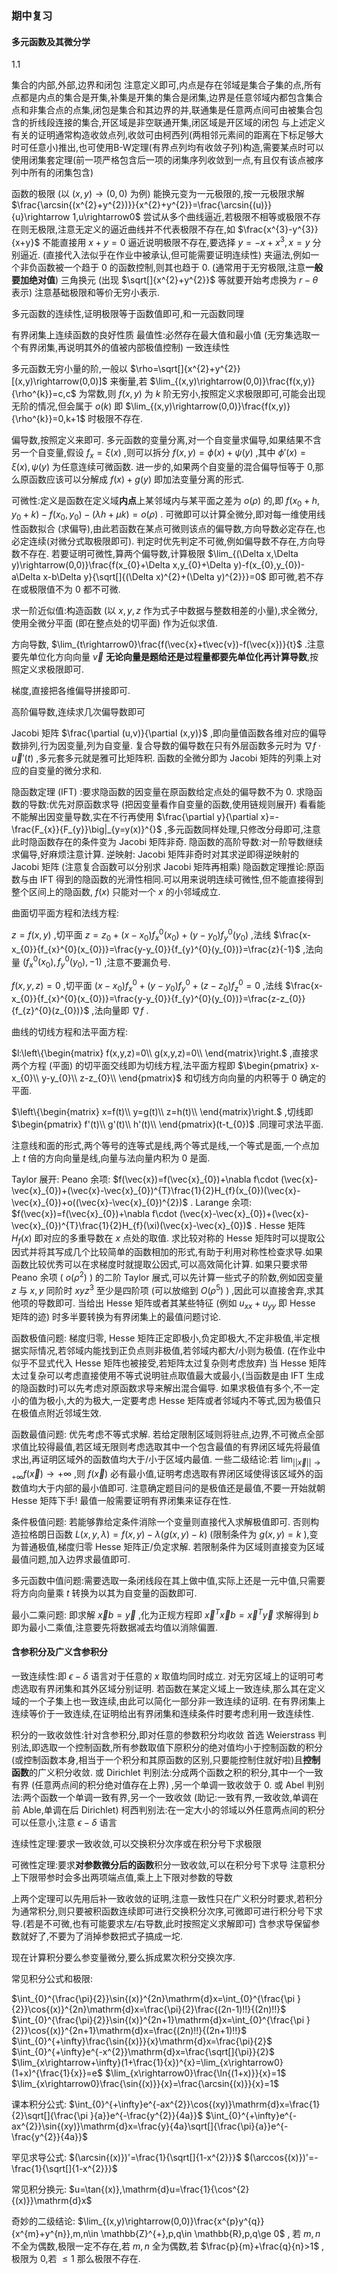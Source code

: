 ### 期中复习

#### 多元函数及其微分学

1.1

集合的内部,外部,边界和闭包
注意定义即可,内点是存在邻域是集合子集的点,所有点都是内点的集合是开集,补集是开集的集合是闭集,边界是任意邻域内都包含集合点和非集合点的点集,闭包是集合和其边界的并,联通集是任意两点间可由被集合包含的折线段连接的集合,开区域是非空联通开集,闭区域是开区域的闭包
与上述定义有关的证明通常构造收敛点列,收敛可由柯西列(两相邻元素间的距离在下标足够大时可任意小)推出,也可使用B-W定理(有界点列均有收敛子列)构造,需要某点时可以使用闭集套定理(前一项严格包含后一项的闭集序列收敛到一点,有且仅有该点被序列中所有的闭集包含)

函数的极限 (以 $(x,y)\rightarrow(0,0)$ 为例)
能换元变为一元极限的,按一元极限求解 $\frac{\arcsin{(x^{2}+y^{2})}}{x^{2}+y^{2}}=\frac{\arcsin{(u)}}{u}\rightarrow 1,u\rightarrow0$ 
尝试从多个曲线逼近,若极限不相等或极限不存在则无极限,注意无定义的逼近曲线并不代表极限不存在,如 $\frac{x^{3}-y^{3}}{x+y}$ 不能直接用 $x+y=0$ 逼近说明极限不存在,要选择 $y=-x+x^{3},x=y$ 分别逼近.
(直接代入法似乎在作业中被承认,但可能需要证明连续性)
夹逼法,例如一个非负函数被一个趋于 0 的函数控制,则其也趋于 0. (通常用于无穷极限,注意**一般要加绝对值**)
三角换元 (出现 $\sqrt[]{x^{2}+y^{2}}$ 等就要开始考虑换为 $r-\theta$ 表示)
注意基础极限和等价无穷小表示.

多元函数的连续性,证明极限等于函数值即可,和一元函数同理

有界闭集上连续函数的良好性质
最值性:必然存在最大值和最小值 (无穷集选取一个有界闭集,再说明其外的值被内部极值控制)
一致连续性

多元函数无穷小量的阶,一般以 $\rho=\sqrt[]{x^{2}+y^{2}}[(x,y)\rightarrow(0,0)]$ 来衡量,若 $\lim_{(x,y)\rightarrow(0,0)}\frac{f(x,y)}{\rho^{k}}=c,c$ 为常数,则 $f(x,y)$ 为 $k$ 阶无穷小,按照定义求极限即可,可能会出现无阶的情况,但会属于 $o(k)$ 即 $\lim_{(x,y)\rightarrow(0,0)}\frac{f(x,y)}{\rho^{k}}=0,k+1$ 时极限不存在.

偏导数,按照定义来即可.
多元函数的变量分离,对一个自变量求偏导,如果结果不含另一个自变量,假设 $f_{x}=\xi(x)$ ,则可以拆分 $f(x,y)=\phi(x)+\psi(y)$ ,其中 $\phi'(x)=\xi(x),\psi(y)$ 为任意连续可微函数.
进一步的,如果两个自变量的混合偏导恒等于 0,那么原函数应该可以分解成 $f(x)+g(y)$ 即加法变量分离的形式.

可微性:定义是函数在定义域**内点**上某邻域内与某平面之差为 $o(\rho)$ 的,即 $f(x_{0}+h,y_{0}+k)-f(x_{0},y_{0})-(\lambda h+\mu k)=o(\rho)$ .
可微即可以计算全微分,即对每一维使用线性函数拟合 (求偏导),由此若函数在某点可微则该点的偏导数,方向导数必定存在,也必定连续(对微分式取极限即可).
判定时优先判定不可微,例如偏导数不存在,方向导数不存在.
若要证明可微性,算两个偏导数,计算极限 $\lim_{(\Delta x,\Delta y)\rightarrow(0,0)}\frac{f(x_{0}+\Delta x,y_{0}+\Delta y)-f(x_{0},y_{0})-a\Delta x-b\Delta y}{\sqrt[]{(\Delta x)^{2}+(\Delta y)^{2}}}=0$ 即可微,若不存在或极限值不为 0 都不可微.

求一阶近似值:构造函数 (以 $x,y,z$ 作为式子中数据与整数相差的小量),求全微分,使用全微分平面 (即在整点处的切平面) 作为近似求值.

方向导数, $\lim_{t\rightarrow0}\frac{f(\vec{x}+t\vec{v})-f(\vec{x})}{t}$ .注意要先单位化方向向量 $\vec{v}$ **无论向量是题给还是过程量都要先单位化再计算导数**,按照定义求极限即可.

梯度,直接把各维偏导拼接即可.

高阶偏导数,连续求几次偏导数即可

Jacobi 矩阵 $\frac{\partial (u,v)}{\partial (x,y)}$ ,即向量值函数各维对应的偏导数排列,行为因变量,列为自变量.
复合导数的偏导数在只有外层函数多元时为 $\nabla f\cdot \vec{u}'(t)$ ,多元套多元就是雅可比矩阵积.
函数的全微分即为 Jacobi 矩阵的列乘上对应的自变量的微分求和.

隐函数定理 (IFT) :要求隐函数的因变量在原函数给定点处的偏导数不为 0.
求隐函数的导数:优先对原函数求导 (把因变量看作自变量的函数,使用链规则展开) 看看能不能解出因变量导数,实在不行再使用 $\frac{\partial y}{\partial x}=-\frac{F_{x}}{F_{y}}\big|_{y=y(x)}^{}$ ,多元函数同样处理,只修改分母即可,注意此时隐函数存在的条件变为 Jacobi 矩阵非奇.
隐函数的高阶导数:对一阶导数继续求偏导,好麻烦注意计算.
逆映射: Jacobi 矩阵非奇时对其求逆即得逆映射的 Jacobi 矩阵 (注意复合函数可以分别求 Jacobi 矩阵再相乘)
隐函数定理推论:原函数与由 IFT 得到的隐函数的光滑性相同.可以用来说明连续可微性,但不能直接得到整个区间上的隐函数, $f(x)$ 只能对一个 $x$ 的小邻域成立.

曲面切平面方程和法线方程:

 $z=f(x,y)$ ,切平面 $z=z_{0}+(x-x_{0})f_{x}^{0}(x_{0})+(y-y_{0})f_{y}^{0}(y_{0})$ ,法线 $\frac{x-x_{0}}{f_{x}^{0}(x_{0})}=\frac{y-y_{0}}{f_{y}^{0}(y_{0})}=\frac{z}{-1}$ ,法向量 $(f_{x}^{0}(x_{0}),f_{y}^{0}(y_{0}),-1)$ ,注意不要漏负号.

 $f(x,y,z)=0$ ,切平面 $(x-x_{0})f_{x}^{0}+(y-y_{0})f_{y}^{0}+(z-z_{0})f_{z}^{0}=0$ ,法线 $\frac{x-x_{0}}{f_{x}^{0}(x_{0})}=\frac{y-y_{0}}{f_{y}^{0}(y_{0})}=\frac{z-z_{0}}{f_{z}^{0}(z_{0})}$ ,法向量即 $\nabla f$ .

曲线的切线方程和法平面方程:

 $l:\left\{\begin{matrix}
 f(x,y,z)=0\\
 g(x,y,z)=0\\
 \end{matrix}\right.$ ,直接求两个方程 (平面) 的切平面交线即为切线方程,法平面方程即 $\begin{pmatrix}
    x-x_{0}\\ 
    y-y_{0}\\ 
    z-z_{0}\\ 
 \end{pmatrix}$ 和切线方向向量的内积等于 0 确定的平面.

 $\left\{\begin{matrix}
 x=f(t)\\
 y=g(t)\\
 z=h(t)\\
 \end{matrix}\right.$ ,切线即 $\begin{pmatrix}
    f'(t)\\ 
    g'(t)\\ 
    h'(t)\\ 
 \end{pmatrix}(t-t_{0})$ .同理可求法平面.

 注意线和面的形式,两个等号的连等式是线,两个等式是线,一个等式是面,一个点加上 $t$ 倍的方向向量是线,向量与法向量内积为 0 是面.

Taylor 展开:
Peano 余项: $f(\vec{x})=f(\vec{x}_{0})+\nabla f\cdot (\vec{x}-\vec{x}_{0})+(\vec{x}-\vec{x}_{0})^{T}\frac{1}{2}H_{f}(x_{0})(\vec{x}-\vec{x}_{0})+o((\vec{x}-\vec{x}_{0})^{2})$ .
Larange 余项: $f(\vec{x})=f(\vec{x}_{0})+\nabla f\cdot (\vec{x}-\vec{x}_{0})+(\vec{x}-\vec{x}_{0})^{T}\frac{1}{2}H_{f}(\xi)(\vec{x}-\vec{x}_{0})$ .
Hesse 矩阵 $H_{f}(x)$ 即对应的多重导数在 $x$ 点处的取值.
求比较对称的 Hesse 矩阵时可以提取公因式并将其写成几个比较简单的函数相加的形式,有助于利用对称性检查求导.如果函数比较优秀可以在求梯度时就提取公因式,可以高效简化计算.
如果只要求带 Peano 余项 ( $o(\rho^{2})$ ) 的二阶 Taylor 展式,可以先计算一些式子的阶数,例如因变量 $z$ 与 $x,y$ 同阶时 $xyz^{3}$ 至少是四阶项 (可以放缩到 $O(\rho^{5})$ ) ,因此可以直接舍弃,求其他项的导数即可.
当给出 Hesse 矩阵或者其某些特征 (例如 $u_{xx}+u_{yy}$ 即 Hesse 矩阵的迹) 时多半要转换为有界闭集上的最值问题讨论.

函数极值问题:
梯度归零, Hesse 矩阵正定即极小,负定即极大,不定非极值,半定根据实际情况,若邻域内能找到正负点则非极值,若邻域内都大/小则为极值.
(在作业中似乎不显式代入 Hesse 矩阵也被接受,若矩阵太过复杂则考虑放弃)
当 Hesse 矩阵太过复杂可以考虑直接使用不等式说明驻点取值最大或最小,(当函数是由 IFT 生成的隐函数时)可以先考虑对原函数求导来解出混合偏导.
如果求极值有多个,不一定小的值为极小,大的为极大,一定要考虑 Hesse 矩阵或者邻域内不等式,因为极值只在极值点附近邻域生效.

函数最值问题:
优先考虑不等式求解.
若给定限制区域则将驻点,边界,不可微点全部求值比较得最值,若区域无限则考虑选取其中一个包含最值的有界闭区域先将最值求出,再证明区域外的函数值均大于/小于区域内最值.
一些二级结论:若 $\lim_{||\vec{x}||\rightarrow+\infty}f(\vec{x})\rightarrow+\infty$ ,则 $f(\vec{x})$ 必有最小值,证明考虑选取有界闭区域使得该区域外的函数值均大于内部的最小值即可.
注意确定题目问的是极值还是最值,不要一开始就朝 Hesse 矩阵下手! 最值一般需要证明有界闭集来证存在性.

条件极值问题:
若能够靠给定条件消除一个变量则直接代入求解极值即可.
否则构造拉格朗日函数 $L(x,y,\lambda)=f(x,y)-\lambda(g(x,y)-k)$ (限制条件为 $g(x,y)=k$ ),变为普通极值,梯度归零 Hesse 矩阵正/负定求解.
若限制条件为区域则直接变为区域最值问题,加入边界求最值即可.

多元函数中值问题:需要选取一条闭线段在其上做中值,实际上还是一元中值,只需要将方向向量乘 $t$ 转换为以其为自变量的函数即可.

最小二乘问题:
即求解 $\vec{x}b=\vec{y}$ ,化为正规方程即 $\vec{x}^{T}\vec{x}b=\vec{x}^{T}\vec{y}$ 求解得到 $b$ 即为最小二乘值,注意要先将数据减去均值以消除偏置.

#### 含参积分及广义含参积分

一致连续性:即 $\epsilon-\delta$ 语言对于任意的 $x$ 取值均同时成立.
对无穷区域上的证明可考虑选取有界闭集和其外区域分别证明.
若函数在某定义域上一致连续,那么其在定义域的一个子集上也一致连续,由此可以简化一部分非一致连续的证明.
在有界闭集上连续等价于一致连续,在证明给出有界闭集和连续条件时要考虑利用一致连续性.

积分的一致收敛性:针对含参积分,即对任意的参数积分均收敛
首选 Weierstrass 判别法,即选取一个控制函数,所有参数取值下原积分的绝对值均小于控制函数的积分(或控制函数本身,相当于一个积分和其原函数的区别,只要能控制住就好啦)且**控制函数**的广义积分收敛.
或 Dirichlet 判别法:分成两个函数之积的积分,其中一个一致有界 (任意两点间的积分绝对值存在上界) ,另一个单调一致收敛于 0.
或 Abel 判别法:两个函数一个单调一致有界,另一个一致收敛
(助记:一致有界,一致收敛,单调在前 Able,单调在后 Dirichlet)
柯西判别法:在一定大小的邻域以外任意两点间的积分可以任意小,注意 $\epsilon-\delta$ 语言

连续性定理:要求一致收敛,可以交换积分次序或在积分号下求极限

可微性定理:要求**对参数微分后的函数**积分一致收敛,可以在积分号下求导
注意积分上下限带参时会多出两项端点值,乘上上下限对参数的导数

上两个定理可以先用后补一致收敛的证明,注意一致性只在广义积分时要求,若积分为通常积分,则只要被积函数连续即可进行交换积分次序,可微即可进行积分号下求导.(若是不可微,也有可能要求左/右导数,此时按照定义求解即可)
含参求导保留参数就好了,不要为了消掉参数把式子搞成一坨.

现在计算积分要么参变量微分,要么拆成累次积分交换次序.

常见积分公式和极限:

 $\int_{0}^{\frac{\pi}{2}}\sin{(x)}^{2n}\mathrm{d}x=\int_{0}^{\frac{\pi }{2}}\cos{(x)}^{2n}\mathrm{d}x=\frac{\pi}{2}\frac{(2n-1)!!}{(2n)!!}$ 
 $\int_{0}^{\frac{\pi}{2}}\sin{(x)}^{2n+1}\mathrm{d}x=\int_{0}^{\frac{\pi }{2}}\cos{(x)}^{2n+1}\mathrm{d}x=\frac{(2n)!!}{(2n+1)!!}$ 
 $\int_{0}^{+\infty}\frac{\sin{(x)}}{x}\mathrm{d}x=\frac{\pi}{2}$ 
 $\int_{0}^{+\infty}e^{-x^{2}}\mathrm{d}x=\frac{\sqrt[]{\pi}}{2}$ 
 $\lim_{x\rightarrow+\infty}(1+\frac{1}{x})^{x}=\lim_{x\rightarrow0}(1+x)^{\frac{1}{x}}=e$ 
 $\lim_{x\rightarrow0}\frac{\ln{(1+x)}}{x}=1$ 
 $\lim_{x\rightarrow0}\frac{\sin{(x)}}{x}=\frac{\arcsin{(x)}}{x}=1$ 

课本积分公式:
 $\int_{0}^{+\infty}e^{-ax^{2}}\cos{(xy)}\mathrm{d}x=\frac{1}{2}\sqrt[]{\frac{\pi }{a}}e^{-\frac{y^{2}}{4a}}$ 
 $\int_{0}^{+\infty}e^{-ax^{2}}\sin{(xy)}\mathrm{d}x=\frac{y}{4a}\sqrt[]{\frac{\pi}{a}}e^{-\frac{y^{2}}{4a}}$ 

罕见求导公式:
 $(\arcsin{(x)})'=\frac{1}{\sqrt[]{1-x^{2}}}$ 
 $(\arccos{(x)})'=-\frac{1}{\sqrt[]{1-x^{2}}}$ 

常见积分换元:
 $u=\tan{(x)},\mathrm{d}u=\frac{1}{\cos^{2}{(x)}}\mathrm{d}x$ 

奇妙的二级结论:
 $\lim_{(x,y)\rightarrow(0,0)}\frac{x^{p}y^{q}}{x^{m}+y^{n}},m,n\in \mathbb{Z}^{+},p,q\in \mathbb{R},p,q\ge 0$ , 若 $m,n$ 不全为偶数,极限一定不存在,若 $m,n$ 全为偶数,若 $\frac{p}{m}+\frac{q}{n}>1$ ,极限为 0,若 $\le 1$ 那么极限不存在.